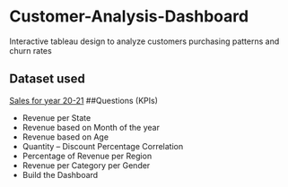 # Customer-Analysis-Dashboard
Interactive tableau design to analyze customers purchasing patterns and churn rates
## Dataset used
<a href="https://github.com/geniusdude1012/Customer-Analysis-Dashboard/blob/main/compressed_data.csv.gz">Sales for year 20-21</a>
##Questions (KPIs)
- Revenue per State
- Revenue based on Month of the year
- Revenue based on Age
- Quantity – Discount Percentage Correlation
- Percentage of Revenue per Region
- Revenue per Category per Gender
- Build the Dashboard
